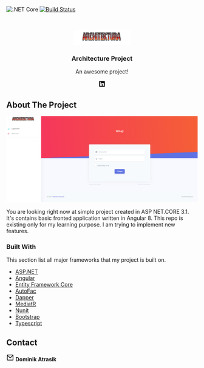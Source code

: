 ![.NET Core](https://github.com/NoEducation/ArchitectureProject/workflows/.NET%20Core/badge.svg?branch=master) [![Build Status](https://dev.azure.com/atrasik/ArchitectureProject/_apis/build/status/NoEducation.ArchitectureProject?branchName=master)](https://dev.azure.com/atrasik/ArchitectureProject/_build/latest?definitionId=1&branchName=master)


<!-- PROJECT LOGO -->
<br />
<p align="center">
  <a href="https://github.com/NoEducation">
    <img src="https://github.com/NoEducation/ArchitectureProject/blob/master/Readme%20picutres/Logo.PNG" alt="Logo" width="150" height="40">
  </a>
  <h3 align="center">Architecture Project</h3>
  <p align="center">
    An awesome project!
    <br />
  </p>
  <p align="center"> 
    <a href="https://www.linkedin.com/in/dominik-atrasik-199b90150/">
      <img src="https://github.com/NoEducation/ArchitectureProject/blob/master/Readme%20picutres/linkedin-box-fill.png" alt="Linkedin" width="20" height="20">
    </a>
    <br />
  </p>
  
</p>


## About The Project

![alt text](https://github.com/NoEducation/ArchitectureProject/blob/master/Readme%20picutres/LandingPage.PNG)

You are looking  right now at simple project created in ASP NET.CORE 3.1. It's contains basic fronted application written in Angular 8. 
This repo is existing only for my learning purpose. I am trying to implement new features.


### Built With
This section list all major frameworks that my project is built on.

* [ASP.NET](https://dotnet.microsoft.com/apps/aspnet)
* [Angular](https://angular.io/)
* [Entity Framework Core](https://docs.microsoft.com/en-us/ef/core/)
* [AutoFac](https://autofac.org/)
* [Dapper](https://github.com/StackExchange/Dapper)
* [MediatR](https://github.com/jbogard/MediatR)
* [Nunit](https://nunit.org/)
* [Bootstrap](https://getbootstrap.com)
* [Typescript](https://www.typescriptlang.org/)

<!-- CONTACT -->
## Contact

<a href="mailto:dominik.atrasik@gmail.com?subject=Mail from github"><img src="https://github.com/NoEducation/ArchitectureProject/blob/master/Readme%20picutres/mail-line.png" width="20" height="20"></a> <b>Dominik Atrasik</b>


